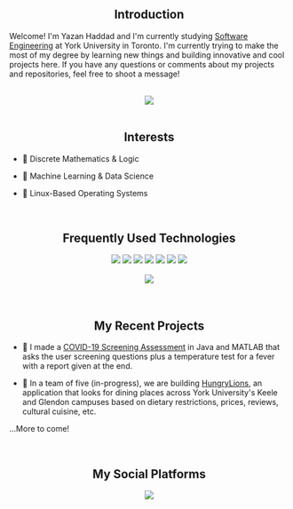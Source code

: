 <h2 align="center">Introduction</h2>

Welcome! I'm Yazan Haddad and I'm currently studying <a href="https://lassonde.yorku.ca/academics/software-engineering">Software Engineering</a> at York University in Toronto. I'm currently trying to make the most of my degree by learning new things and building innovative and cool projects here. If you have any questions or comments about my projects and repositories, feel free to shoot a message!

<br>
<div align="center">
  <img src="https://github-readme-stats.vercel.app/api?username=hxddad&theme=blue-green">
</div>
<br>

<h2 align="center">Interests</h2>

- 🎲 Discrete Mathematics & Logic
  
- 🤖 Machine Learning & Data Science
  
- 🐧 Linux-Based Operating Systems

<br>
<h2 align="center">Frequently Used Technologies</h2>

<div align="center">
  <img src="https://img.shields.io/badge/python%20-%2314354C.svg?&style=for-the-badge&logo=python&logoColor=white">
  <img src="https://img.shields.io/badge/Java-ED8B00?style=for-the-badge&logo=java&logoColor=white">
  <img src="https://img.shields.io/badge/MATLAB-0076A8?style=for-the-badge&logo=matlab&logoColor=white">
  <img src="https://img.shields.io/badge/R-276DC3?style=for-the-badge&logo=r&logoColor=white">
  <img src="https://img.shields.io/badge/Assembly-007AAC?style=for-the-badge&logo=assemblyscript&logoColor=white"> <!-- Note: AssemblyScript logo used, you might want to customize this -->
  <img src="https://img.shields.io/badge/C-A8B9CC?style=for-the-badge&logo=c&logoColor=black">
  <img src="https://img.shields.io/badge/Bash-4EAA25?style=for-the-badge&logo=gnu-bash&logoColor=white">
</div>

<br>
<div align="center">
  <img src="https://github-readme-stats.vercel.app/api/top-langs/?username=hxddad&theme=blue-black">
</div>
<br>

<br>
<h2 align="center">My Recent Projects</h2>

- 🏥 I made a <a href="https://github.com/hxddad/COVID-19-Screening-Assessment">COVID-19 Screening Assessment</a> in Java and MATLAB that asks the user screening questions plus a temperature test for a fever with a report given at the end.

- 🥡 In a team of five (in-progress), we are building <a href="https://github.com/hxddad/HungryLions">HungryLions</a>, an application that looks for dining places across York University's Keele and Glendon campuses based on dietary restrictions, prices, reviews, cultural cuisine, etc.

...More to come!

<br>
<h2 align="center">My Social Platforms</h2>
<p align="center">
  <a href="www.linkedin.com/in/yazan117"><img src="https://img.shields.io/badge/linkedin-%230077B5.svg?&style=for-the-badge&logo=linkedin&logoColor=white"/></a>
</p>
